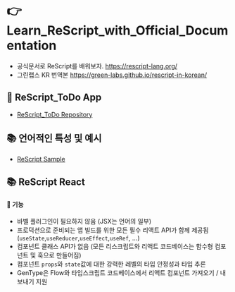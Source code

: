 # 👉 Learn_ReScript_with_Official_Documentation
- 공식문서로 ReScript를 배워보자. https://rescript-lang.org/
- 그린랩스 KR 번역본 https://green-labs.github.io/rescript-in-korean/

## 🎯 ReScript_ToDo App
- [ReScript_ToDo Repository](https://github.com/saseungmin/ReScript_ToDo)

## 📚 언어적인 특성 및 예시
- [ReScript Sample](https://github.com/saseungmin/Learn_ReScript_with_Official_Documentation/tree/main/rescript-sample)

## 📚 ReScript React

#### 🎈 기능
- 바벨 플러그인이 필요하지 않음 (JSX는 언어의 일부)
- 프로덕션으로 준비되는 앱 빌드를 위한 모든 필수 리액트 API가 함께 제공됨 (`useState`,`useReducer`,`useEffect`,`useRef`, ...)
- 컴포넌트 클래스 API가 없음 (모든 리스크립트와 리액트 코드베이스는 함수형 컴포넌트 및 훅으로 만들어짐)
- 컴포넌트 `props`와 `state`값에 대한 강력한 레벨의 타입 안정성과 타입 추론
- GenType은 Flow와 타입스크립트 코드베이스에서 리액트 컴포넌트 가져오기 / 내보내기 지원
